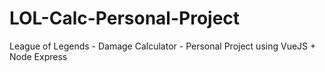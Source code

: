 # LOL-Calc-Personal-Project
 League of Legends - Damage Calculator - Personal Project using VueJS + Node Express

